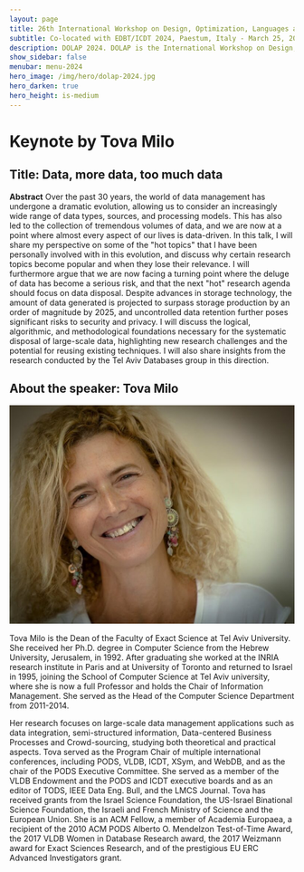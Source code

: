 ```yaml
---
layout: page
title: 26th International Workshop on Design, Optimization, Languages and Analytical Processing of Big Data
subtitle: Co-located with EDBT/ICDT 2024, Paestum, Italy - March 25, 2024
description: DOLAP 2024. DOLAP is the International Workshop on Design, Optimization, Languages and Analytical Processing of Big Data. The 26th edition of the workshop is co-located with the EDBT/ICDT 2024 conference and takes place in Paestum, Italy, on March 25, 2024. This page presents the invited keynote for this edition.
show_sidebar: false
menubar: menu-2024
hero_image: /img/hero/dolap-2024.jpg
hero_darken: true
hero_height: is-medium
---
```


# Keynote by Tova Milo

## Title:  Data, more data, too much data

**Abstract** 
Over the past 30 years, the world of data management has undergone a dramatic evolution, allowing us to consider an increasingly wide range of data types, sources, and processing models. 
This has also led to the collection of tremendous volumes of data, and we are now at a point where almost every aspect of our lives is data-driven. 
In this talk, I will share my perspective on some of the "hot topics" that I have been personally involved with in this evolution, and discuss why certain research topics become popular and when they lose their relevance. 
I will furthermore argue that we are now facing a turning point where the deluge of data has become a
serious risk, and that the next "hot" research agenda should focus on data disposal.
Despite advances in storage technology, the amount of data generated is projected to surpass storage production by an order of magnitude by 2025, and uncontrolled data retention further poses significant risks to security and privacy. 
I will discuss the logical, algorithmic, and methodological foundations necessary for the systematic disposal of large-scale data, highlighting new research challenges and the potential for reusing existing techniques. 
I will also share insights from the research conducted by the Tel Aviv Databases group in this direction. 


## About the speaker: Tova Milo

![image](/img/dolap_2024_TovaMilo.jpg)

Tova Milo is the Dean of the Faculty of Exact Science at Tel Aviv University. She received her Ph.D. degree in Computer Science from the Hebrew University, Jerusalem, in 1992. After graduating she worked at the INRIA research institute in Paris and at University of Toronto and returned to Israel in 1995, joining the School of Computer Science at Tel Aviv university, where she is now a full Professor and holds the Chair of Information Management. She served as the Head of the Computer Science Department from 2011-2014. 

Her research focuses on large-scale data management applications such as data integration, semi-structured information, Data-centered Business Processes and Crowd-sourcing, studying both theoretical and practical aspects. Tova served as the Program Chair of multiple international conferences, including PODS, VLDB, ICDT, XSym, and WebDB, and as the chair of the PODS Executive Committee. She served as a member of the VLDB Endowment and the PODS and ICDT executive boards and as an editor of TODS, IEEE Data Eng. Bull, and the LMCS Journal. Tova has received grants from the Israel Science Foundation, the US-Israel Binational Science Foundation, the Israeli and French Ministry of Science and the European Union. She is an ACM Fellow, a member of Academia Europaea, a recipient of the 2010 ACM PODS Alberto O. Mendelzon Test-of-Time Award, the 2017 VLDB Women in Database Research award, the 2017 Weizmann award for Exact Sciences Research, and of the prestigious EU ERC Advanced Investigators grant.